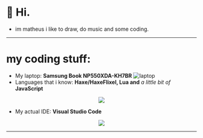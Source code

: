 # 👋 Hi.
- im matheus i like to draw, do music and some coding.
-------
# my coding stuff:
- My laptop: **Samsung Book NP550XDA-KH7BR**
![laptop](https://github.com/Matheus2120/Matheus2120/assets/68753627/62acf903-2c43-4d12-abbf-504f2e27740b)
- Languages that i know: **Haxe/HaxeFlixel, Lua and** _a little bit of_ **JavaScript**
<p align="center">
  <a href="https://skillicons.dev">
    <img src="https://skillicons.dev/icons?i=haxe,haxeflixel,lua,js" />
  </a>
</p>

- My actual IDE: **Visual Studio Code**
<p align="center">
  <a href="https://skillicons.dev">
    <img src="https://skillicons.dev/icons?i=vscode" />
  </a>
</p>

-------
